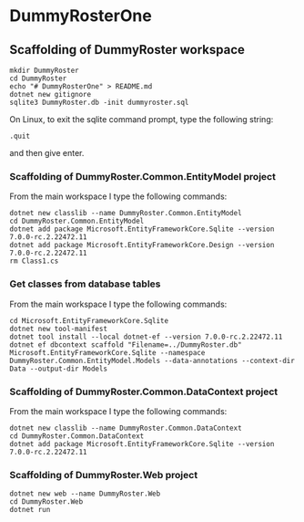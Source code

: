 # DummyRosterOne

## Scaffolding of DummyRoster workspace

```shell
mkdir DummyRoster
cd DummyRoster
echo "# DummyRosterOne" > README.md
dotnet new gitignore
sqlite3 DummyRoster.db -init dummyroster.sql
```

On Linux, to exit the sqlite command prompt, type the following string:
```text
.quit
```
and then give enter.

### Scaffolding of DummyRoster.Common.EntityModel project

From the main workspace I type the following commands:

```shell
dotnet new classlib --name DummyRoster.Common.EntityModel
cd DummyRoster.Common.EntityModel
dotnet add package Microsoft.EntityFrameworkCore.Sqlite --version 7.0.0-rc.2.22472.11
dotnet add package Microsoft.EntityFrameworkCore.Design --version 7.0.0-rc.2.22472.11
rm Class1.cs
```

### Get classes from database tables

From the main workspace I type the following commands:

```shell
cd Microsoft.EntityFrameworkCore.Sqlite
dotnet new tool-manifest
dotnet tool install --local dotnet-ef --version 7.0.0-rc.2.22472.11
dotnet ef dbcontext scaffold "Filename=../DummyRoster.db" Microsoft.EntityFrameworkCore.Sqlite --namespace DummyRoster.Common.EntityModel.Models --data-annotations --context-dir Data --output-dir Models
```

### Scaffolding of DummyRoster.Common.DataContext project

From the main workspace I type the following commands:

```shell
dotnet new classlib --name DummyRoster.Common.DataContext
cd DummyRoster.Common.DataContext
dotnet add package Microsoft.EntityFrameworkCore.Sqlite --version 7.0.0-rc.2.22472.11
```

### Scaffolding of DummyRoster.Web project

```shell
dotnet new web --name DummyRoster.Web
cd DummyRoster.Web
dotnet run
```
